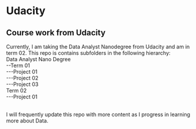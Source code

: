 # Udacity

## Course work from Udacity

Currently, I am taking the Data Analyst Nanodegree from Udacity and am in term 02. This repo is contains subfolders in the following hierarchy:<br>
Data Analyst Nano Degree<br>
--Term 01<br>
---Project 01<br>
---Project 02<br>
---Project 03<br>
Term 02<br>
---Project 01<br><br>

I will frequently update this repo with more content as I progress in learning more about Data.
